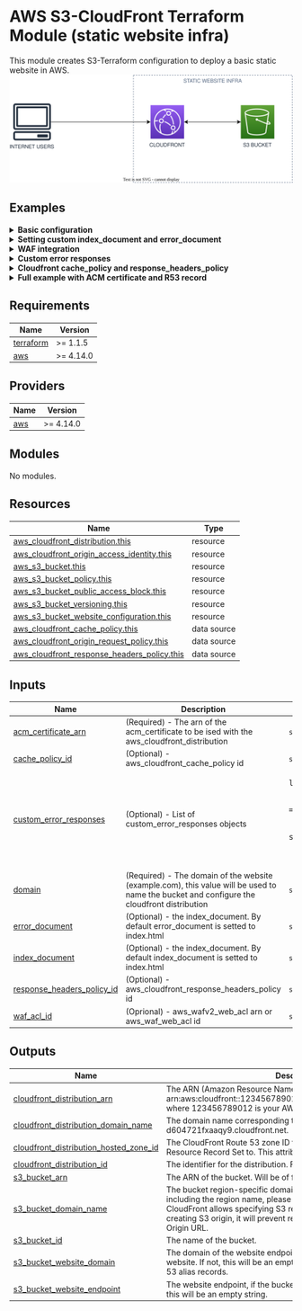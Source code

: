 <!-- BEGIN_TF_DOCS -->

# AWS S3-CloudFront Terraform Module (static website infra)
This module creates S3-Terraform configuration to deploy a basic static website in AWS.
![aws\_s3\_cloudfront](https://github.com/my-devops-way/CICD/blob/main/svg/front/aws-s3-cloudfront.svg?raw=true)
## Examples
<details>

**<summary> Basic configuration </summary>**

```hcl
module "website" {
  source              = "my-devops-way/s3-cloudfront-static-website/aws"
  domain              = "example.com"
  acm_certificate_arn = aws_acm_certificate.example.arn
}
```
</details>
<details>

**<summary> Setting custom index_document and error_document </summary>**

```hcl
module "website" {
  source              = "my-devops-way/s3-cloudfront-static-website/aws"
  domain              = "example.com"
  error_document      = "index.html"
  index_document      = "error.html"
  acm_certificate_arn = aws_acm_certificate.example.arn
}
```
</details>
<details>

**<summary> WAF integration </summary>**

```hcl
module "website" {
  source              = "my-devops-way/s3-cloudfront-static-website/aws"
  domain              = "example.com"
  acm_certificate_arn = aws_acm_certificate.website_certificate.arn
  waf_acl_id          = aws_wafv2_web_acl.example.arn
}
```
</details>
<details>

**<summary> Custom error responses </summary>**

```hcl
module "website" {
  source              = "my-devops-way/s3-cloudfront-static-website/aws"
  domain              = "example.com"
  acm_certificate_arn = aws_acm_certificate.example.arn
  custom_error_responses = [
    {
      error_caching_min_ttl = 1
      error_code            = 404
      response_code         = 200
      response_page_path    = "/"
    },
    {
      error_caching_min_ttl = 1
      error_code            = 403
      response_code         = 200
      response_page_path    = "/"

    }
  ]
}
```
</details>
<details>

**<summary> Cloudfront cache_policy and response_headers_policy </summary>**

```hcl
module "website" {
  source                     = "my-devops-way/s3-cloudfront-static-website/aws"
  domain                     = "example.com"
  error_document             = "index.html"
  index_document             = "error.html"
  acm_certificate_arn        = aws_acm_certificate.example.arn
  cache_policy_id            = aws_cloudfront_cache_policy.example.id
  response_headers_policy_id = aws_cloudfront_response_headers_policy.example.id
}
```
</details>
<details>

**<summary> Full example with ACM certificate and R53 record </summary>**

```hcl
# VARIABLES
locals {
  domain      = "example.mydevopsway.com"
  hosted_zone = "mydevopsway.com"
}
# R53
data "aws_route53_zone" "this" {
  name = local.hosted_zone
}
# Cration and validation of ACM certificate (for https)
resource "aws_acm_certificate" "this" {
  domain_name       = local.domain
  validation_method = "DNS"
}

resource "aws_route53_record" "this" {
  zone_id = data.aws_route53_zone.this.zone_id
  name    = (aws_acm_certificate.this.domain_validation_options[*].resource_record_name)[0]
  type    = "CNAME"
  ttl     = 300
  records = aws_acm_certificate.this.domain_validation_options[*].resource_record_value
}

resource "aws_acm_certificate_validation" "this" {
  certificate_arn         = aws_acm_certificate.this.arn
  validation_record_fqdns = [aws_route53_record.this.fqdn]
}

# MODULE
# cloufront and s3

module "website" {
  source              = "my-devops-way/s3-cloudfront-static-website/aws"
  domain              = local.domain
  acm_certificate_arn = aws_acm_certificate.this.arn
}

# R53
# DNS record for cloufront distribution

# for main domain "example.com"

# resource "aws_route53_record" "main_domain" {
#   zone_id = data.aws_route53_zone.this.zone_id
#   name    = local.domain
#   type    = "A"
# 
#   alias {
#     name                   = module.website.cloudfront_distribution_domain_name
#     zone_id                = module.website.cloudfront_distribution_hosted_zone_id
#     evaluate_target_health = false
#   }
# }

# for sub domain "subdomain.example.com"

resource "aws_route53_record" "sub_domain" {
  zone_id = data.aws_route53_zone.this.zone_id
  name    = local.domain
  type    = "CNAME"
  ttl     = "300"
  records = [module.website.cloudfront_distribution_domain_name]

}
```
</details>

## Requirements

| Name | Version |
|------|---------|
| <a name="requirement_terraform"></a> [terraform](#requirement\_terraform) | >= 1.1.5 |
| <a name="requirement_aws"></a> [aws](#requirement\_aws) | >= 4.14.0 |
## Providers

| Name | Version |
|------|---------|
| <a name="provider_aws"></a> [aws](#provider\_aws) | >= 4.14.0 |
## Modules

No modules.
## Resources

| Name | Type |
|------|------|
| [aws_cloudfront_distribution.this](https://registry.terraform.io/providers/hashicorp/aws/latest/docs/resources/cloudfront_distribution) | resource |
| [aws_cloudfront_origin_access_identity.this](https://registry.terraform.io/providers/hashicorp/aws/latest/docs/resources/cloudfront_origin_access_identity) | resource |
| [aws_s3_bucket.this](https://registry.terraform.io/providers/hashicorp/aws/latest/docs/resources/s3_bucket) | resource |
| [aws_s3_bucket_policy.this](https://registry.terraform.io/providers/hashicorp/aws/latest/docs/resources/s3_bucket_policy) | resource |
| [aws_s3_bucket_public_access_block.this](https://registry.terraform.io/providers/hashicorp/aws/latest/docs/resources/s3_bucket_public_access_block) | resource |
| [aws_s3_bucket_versioning.this](https://registry.terraform.io/providers/hashicorp/aws/latest/docs/resources/s3_bucket_versioning) | resource |
| [aws_s3_bucket_website_configuration.this](https://registry.terraform.io/providers/hashicorp/aws/latest/docs/resources/s3_bucket_website_configuration) | resource |
| [aws_cloudfront_cache_policy.this](https://registry.terraform.io/providers/hashicorp/aws/latest/docs/data-sources/cloudfront_cache_policy) | data source |
| [aws_cloudfront_origin_request_policy.this](https://registry.terraform.io/providers/hashicorp/aws/latest/docs/data-sources/cloudfront_origin_request_policy) | data source |
| [aws_cloudfront_response_headers_policy.this](https://registry.terraform.io/providers/hashicorp/aws/latest/docs/data-sources/cloudfront_response_headers_policy) | data source |
## Inputs

| Name | Description | Type |
|------|-------------|------|
| <a name="input_acm_certificate_arn"></a> [acm\_certificate\_arn](#input\_acm\_certificate\_arn) | (Required) - The arn of the acm\_certificate to be ised with the aws\_cloudfront\_distribution | `string` |
| <a name="input_cache_policy_id"></a> [cache\_policy\_id](#input\_cache\_policy\_id) | (Optional) - aws\_cloudfront\_cache\_policy id | `string` |
| <a name="input_custom_error_responses"></a> [custom\_error\_responses](#input\_custom\_error\_responses) | (Optional) - List of custom\_error\_responses objects | <pre>list(object({<br>    error_caching_min_ttl = number<br>    error_code            = number<br>    response_code         = number<br>    response_page_path    = string<br><br>  }))</pre> |
| <a name="input_domain"></a> [domain](#input\_domain) | (Required) - The domain of the website (example.com), this value will be used to name the bucket and configure the cloudfront distribution | `string` |
| <a name="input_error_document"></a> [error\_document](#input\_error\_document) | (Optional) - the index\_document. By default error\_document is setted to index.html | `string` |
| <a name="input_index_document"></a> [index\_document](#input\_index\_document) | (Optional) - the index\_document. By default index\_document is setted to index.html | `string` |
| <a name="input_response_headers_policy_id"></a> [response\_headers\_policy\_id](#input\_response\_headers\_policy\_id) | (Optional) - aws\_cloudfront\_response\_headers\_policy id | `string` |
| <a name="input_waf_acl_id"></a> [waf\_acl\_id](#input\_waf\_acl\_id) | (Oprional) - aws\_wafv2\_web\_acl arn or aws\_waf\_web\_acl id | `string` |
## Outputs

| Name | Description |
|------|-------------|
| <a name="output_cloudfront_distribution_arn"></a> [cloudfront\_distribution\_arn](#output\_cloudfront\_distribution\_arn) | The ARN (Amazon Resource Name) for the distribution. For example: arn:aws:cloudfront::123456789012:distribution/EDFDVBD632BHDS5, where 123456789012 is your AWS account ID. |
| <a name="output_cloudfront_distribution_domain_name"></a> [cloudfront\_distribution\_domain\_name](#output\_cloudfront\_distribution\_domain\_name) | The domain name corresponding to the distribution. For example: d604721fxaaqy9.cloudfront.net. |
| <a name="output_cloudfront_distribution_hosted_zone_id"></a> [cloudfront\_distribution\_hosted\_zone\_id](#output\_cloudfront\_distribution\_hosted\_zone\_id) | The CloudFront Route 53 zone ID that can be used to route an Alias Resource Record Set to. This attribute is simply an alias for the zone ID |
| <a name="output_cloudfront_distribution_id"></a> [cloudfront\_distribution\_id](#output\_cloudfront\_distribution\_id) | The identifier for the distribution. For example: EDFDVBD632BHDS5. |
| <a name="output_s3_bucket_arn"></a> [s3\_bucket\_arn](#output\_s3\_bucket\_arn) | The ARN of the bucket. Will be of format arn:aws:s3:::bucketname. |
| <a name="output_s3_bucket_domain_name"></a> [s3\_bucket\_domain\_name](#output\_s3\_bucket\_domain\_name) | The bucket region-specific domain name. The bucket domain name including the region name, please refer here for format. Note: The AWS CloudFront allows specifying S3 region-specific endpoint when creating S3 origin, it will prevent redirect issues from CloudFront to S3 Origin URL. |
| <a name="output_s3_bucket_id"></a> [s3\_bucket\_id](#output\_s3\_bucket\_id) | The name of the bucket. |
| <a name="output_s3_bucket_website_domain"></a> [s3\_bucket\_website\_domain](#output\_s3\_bucket\_website\_domain) | The domain of the website endpoint, if the bucket is configured with a website. If not, this will be an empty string. This is used to create Route 53 alias records. |
| <a name="output_s3_bucket_website_endpoint"></a> [s3\_bucket\_website\_endpoint](#output\_s3\_bucket\_website\_endpoint) | The website endpoint, if the bucket is configured with a website. If not, this will be an empty string. |

<!-- END_TF_DOCS -->
